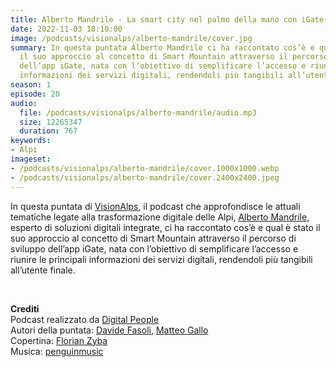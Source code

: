 ```yaml
---
title: Alberto Mandrile - La smart city nel palmo della mano con iGate @Bolzano
date: 2022-11-03 18:10:00
image: /podcasts/visionalps/alberto-mandrile/cover.jpg
summary: In questa puntata Alberto Mandrile ci ha raccontato cos’è e qual è stato
  il suo approccio al concetto di Smart Mountain attraverso il percorso di sviluppo
  dell’app iGate, nata con l’obiettivo di semplificare l’accesso e riunire le principali
  informazioni dei servizi digitali, rendendoli più tangibili all’utente finale.
season: 1
episode: 20
audio:
  file: /podcasts/visionalps/alberto-mandrile/audio.mp3
  size: 12265347
  duration: 767
keywords:
- Alpi
imageset:
- /podcasts/visionalps/alberto-mandrile/cover.1000x1000.webp
- /podcasts/visionalps/alberto-mandrile/cover.2400x2400.jpeg
---
```


In questa puntata di [VisionAlps](https://www.visionalps.com/), il podcast che approfondisce le attuali tematiche legate alla trasformazione digitale delle Alpi, [Alberto Mandrile](https://www.linkedin.com/in/mandrile-alberto/), esperto di soluzioni digitali integrate, ci ha raccontato cos’è e qual è stato il suo approccio al concetto di Smart Mountain attraverso il percorso di sviluppo dell’app iGate, nata con l’obiettivo di semplificare l’accesso e riunire le principali informazioni dei servizi digitali, rendendoli più tangibili all’utente finale.

<br>

**Crediti**<br>
Podcast realizzato da [Digital People](https://w3id.org/digitalpeople)<br>
Autori della puntata: [Davide Fasoli](https://www.linkedin.com/in/davide-fasoli-2b3246179/), [Matteo Gallo](https://www.linkedin.com/in/matteo-gallo-4a5ab31a8/)<br>
Copertina: [Florian Zyba](https://www.linkedin.com/in/florian-zyba/)<br>
Musica: [penguinmusic](https://pixabay.com/users/penguinmusic-24940186/)